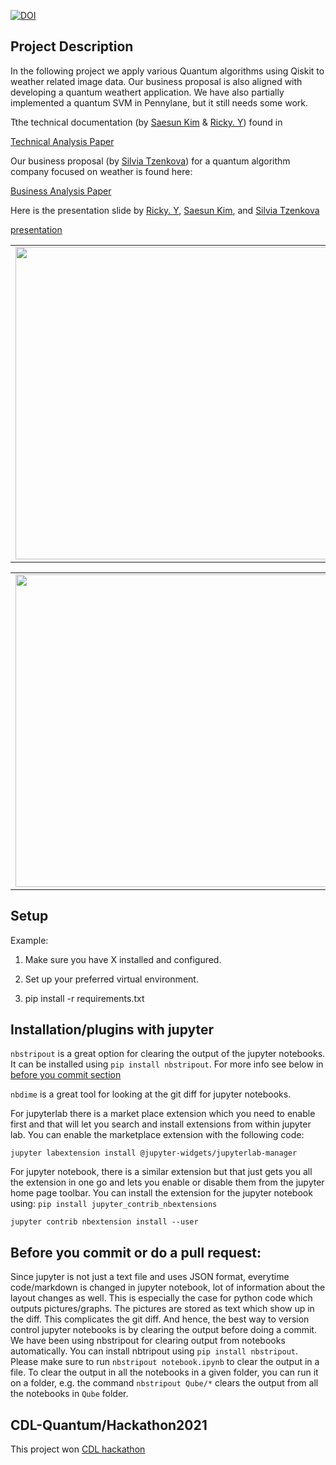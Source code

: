 


[![DOI](https://zenodo.org/badge/388006280.svg)](https://zenodo.org/badge/latestdoi/388006280)



## Project Description 



In the following project we apply various Quantum algorithms using Qiskit to weather related image data. Our business proposal is also aligned with developing a quantum weathert application. We have also partially implemented a quantum SVM in Pennylane, but it still needs some work.

Tthe technical documentation  (by [Saesun Kim](https://www.linkedin.com/in/saesun-kim/) & [Ricky. Y](https://www.linkedin.com/in/ricky-y-1545b3a9/)) found in

[Technical Analysis Paper](./result/Technical_Summary.pdf)

Our business proposal (by [Silvia Tzenkova](https://www.linkedin.com/in/silvia-tzenkova/)) for a quantum algorithm company focused on weather is found here:

[Business Analysis Paper](./business/BusinessCases.md)

Here is the presentation slide by [Ricky. Y](https://www.linkedin.com/in/ricky-y-1545b3a9/), [Saesun Kim](https://www.linkedin.com/in/saesun-kim/), and [Silvia Tzenkova](https://www.linkedin.com/in/silvia-tzenkova/)

[presentation](Presentation-1QPoint.pdf)



<table align="center">
    <tr>
        <td><img src="./business/Slide1.JPG" width="500"></td>
        <td><img src="./business/Slide7.JPG" width="500"></td>
     </tr>
 </table>
 
 
<table align="center">
    <tr>
        <td><img src="./business/Slide10.JPG" width="500"></td>
        <td><img src="./business/Slide11.JPG" width="500"></td>
     </tr>
 </table>
 
## Setup
Example:
1. Make sure you have X installed and configured.

2. Set up your preferred virtual environment.

3. pip install -r requirements.txt


## Installation/plugins with jupyter

`nbstripout` is a great option for clearing the output of the jupyter notebooks.
It can be installed using `pip install nbstripout`. For more info see below in
[before you commit section](#beforecommit)

`nbdime` is a great tool for looking at the git diff for jupyter notebooks.

For jupyterlab there is a market place extension which you need to enable first
and that will let you search and install extensions from within jupyter lab. You
can enable the marketplace extension with the following code:

`jupyter labextension install @jupyter-widgets/jupyterlab-manager`

For jupyter notebook, there is a similar extension but that just gets you all
the extension in one go and lets you enable or disable them from the jupyter
home page toolbar. You can install the extension for the jupyter notebook using:
`pip install jupyter_contrib_nbextensions`

`jupyter contrib nbextension install --user`

## <a name="beforecommit"></a> Before you commit or do a pull request:

Since jupyter is not just a text file and uses JSON format, everytime
code/markdown is changed in jupyter notebook, lot of information about the
layout changes as well. This is especially the case for python code which
outputs pictures/graphs. The pictures are stored as text which show up in the
diff. This complicates the git diff. And hence, the best way to version control
jupyter notebooks is by clearing the output before doing a commit. We have been
using nbstripout for clearing output from notebooks automatically. You can
install nbtripout using `pip install nbstripout`. Please make sure to run
`nbstripout notebook.ipynb` to clear the output in a file. To clear the output
in all the notebooks in a given folder, you can run it on a folder, e.g. the
command `nbstripout Qube/*` clears the output from all the notebooks in `Qube`
folder.


## CDL-Quantum/Hackathon2021
This project won [CDL hackathon](https://github.com/CDL-Quantum/Hackathon2021)
